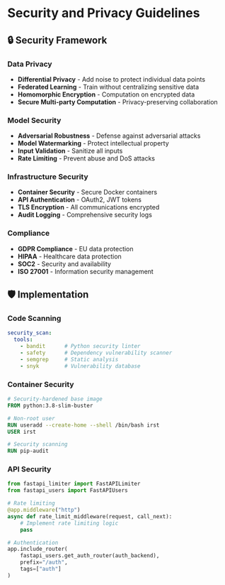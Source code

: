 # Security and Privacy Guidelines

## 🔒 Security Framework

### Data Privacy

- **Differential Privacy** - Add noise to protect individual data points
- **Federated Learning** - Train without centralizing sensitive data
- **Homomorphic Encryption** - Computation on encrypted data
- **Secure Multi-party Computation** - Privacy-preserving collaboration

### Model Security

- **Adversarial Robustness** - Defense against adversarial attacks
- **Model Watermarking** - Protect intellectual property
- **Input Validation** - Sanitize all inputs
- **Rate Limiting** - Prevent abuse and DoS attacks

### Infrastructure Security

- **Container Security** - Secure Docker containers
- **API Authentication** - OAuth2, JWT tokens
- **TLS Encryption** - All communications encrypted
- **Audit Logging** - Comprehensive security logs

### Compliance

- **GDPR Compliance** - EU data protection
- **HIPAA** - Healthcare data protection
- **SOC2** - Security and availability
- **ISO 27001** - Information security management

## 🛡️ Implementation

### Code Scanning

```yaml
security_scan:
  tools:
    - bandit      # Python security linter
    - safety      # Dependency vulnerability scanner
    - semgrep     # Static analysis
    - snyk        # Vulnerability database
```

### Container Security

```dockerfile
# Security-hardened base image
FROM python:3.8-slim-buster

# Non-root user
RUN useradd --create-home --shell /bin/bash irst
USER irst

# Security scanning
RUN pip-audit
```

### API Security

```python
from fastapi_limiter import FastAPILimiter
from fastapi_users import FastAPIUsers

# Rate limiting
@app.middleware("http")
async def rate_limit_middleware(request, call_next):
    # Implement rate limiting logic
    pass

# Authentication
app.include_router(
    fastapi_users.get_auth_router(auth_backend),
    prefix="/auth",
    tags=["auth"]
)
```
